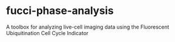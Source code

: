 # fucci-phase-analysis
A toolbox for analyzing live-cell imaging data using the Fluorescent Ubiquitination Cell Cycle Indicator
